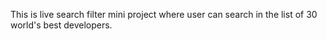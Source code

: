 This is live search filter mini project where user can search in the list of 30 world's best developers.